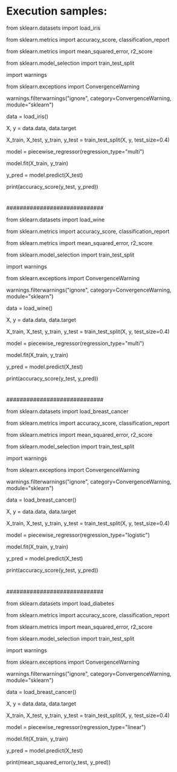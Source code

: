 # Execution samples:

from sklearn.datasets import load_iris

from sklearn.metrics import accuracy_score, classification_report

from sklearn.metrics import mean_squared_error, r2_score

from sklearn.model_selection import train_test_split

import warnings

from sklearn.exceptions import ConvergenceWarning

warnings.filterwarnings("ignore", category=ConvergenceWarning, module="sklearn")

data = load_iris()

X, y = data.data, data.target

X_train, X_test, y_train, y_test = train_test_split(X, y, test_size=0.4)

model = piecewise_regressor(regression_type="multi")

model.fit(X_train, y_train)

y_pred = model.predict(X_test)

print(accuracy_score(y_test, y_pred))


# ###########################
#############################

from sklearn.datasets import load_wine

from sklearn.metrics import accuracy_score, classification_report

from sklearn.metrics import mean_squared_error, r2_score

from sklearn.model_selection import train_test_split

import warnings

from sklearn.exceptions import ConvergenceWarning

warnings.filterwarnings("ignore", category=ConvergenceWarning, module="sklearn")

data = load_wine()

X, y = data.data, data.target

X_train, X_test, y_train, y_test = train_test_split(X, y, test_size=0.4)

model = piecewise_regressor(regression_type="multi")

model.fit(X_train, y_train)

y_pred = model.predict(X_test)

print(accuracy_score(y_test, y_pred))


# ###########################
#############################

from sklearn.datasets import load_breast_cancer

from sklearn.metrics import accuracy_score, classification_report

from sklearn.metrics import mean_squared_error, r2_score

from sklearn.model_selection import train_test_split

import warnings

from sklearn.exceptions import ConvergenceWarning

warnings.filterwarnings("ignore", category=ConvergenceWarning, module="sklearn")
    
data = load_breast_cancer()

X, y = data.data, data.target

X_train, X_test, y_train, y_test = train_test_split(X, y, test_size=0.4)

model = piecewise_regressor(regression_type="logistic")

model.fit(X_train, y_train)

y_pred = model.predict(X_test)

print(accuracy_score(y_test, y_pred))


# ###########################
#############################

from sklearn.datasets import load_diabetes

from sklearn.metrics import accuracy_score, classification_report

from sklearn.metrics import mean_squared_error, r2_score

from sklearn.model_selection import train_test_split

import warnings

from sklearn.exceptions import ConvergenceWarning

warnings.filterwarnings("ignore", category=ConvergenceWarning, module="sklearn")

data = load_breast_cancer()

X, y = data.data, data.target

X_train, X_test, y_train, y_test = train_test_split(X, y, test_size=0.4)

model = piecewise_regressor(regression_type="linear")

model.fit(X_train, y_train)

y_pred = model.predict(X_test)

print(mean_squared_error(y_test, y_pred))

